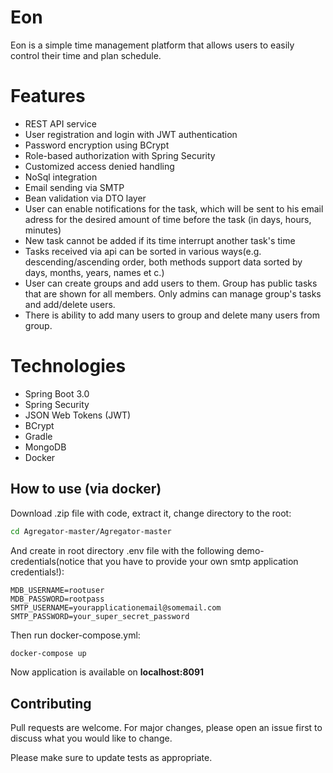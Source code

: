 # Eon
Eon is a simple time management platform that allows users to easily control their time and plan schedule.

# Features
* REST API service
* User registration and login with JWT authentication
* Password encryption using BCrypt
* Role-based authorization with Spring Security
* Customized access denied handling
* NoSql integration
* Email sending via SMTP
* Bean validation via DTO layer
* User can enable notifications for the task, which will be sent to his email adress for the desired amount of time before the task (in days, hours, minutes)
* New task cannot be added if its time interrupt another task's time
* Tasks received via api can be sorted in various ways(e.g. descending/ascending order, both methods support data sorted by days, months, years, names et c.)
* User can create groups and add users to them. Group has public tasks that are shown for all members. Only admins can manage group's tasks and add/delete users.
* There is ability to add many users to group and delete many users from group.


# Technologies
* Spring Boot 3.0
* Spring Security
* JSON Web Tokens (JWT)
* BCrypt
* Gradle
* MongoDB
* Docker

## How to use (via docker)
Download .zip file with code, extract it, change directory to the root:
```bash
cd Agregator-master/Agregator-master
```
And create in root directory .env file with the following demo-credentials(notice that
you have to provide your own smtp application credentials!):
```text
MDB_USERNAME=rootuser
MDB_PASSWORD=rootpass
SMTP_USERNAME=yourapplicationemail@somemail.com
SMTP_PASSWORD=your_super_secret_password
```


Then run docker-compose.yml:
```bash
docker-compose up
```
Now application is available on **localhost:8091**

## Contributing

Pull requests are welcome. For major changes, please open an issue first
to discuss what you would like to change.

Please make sure to update tests as appropriate.



 
 

